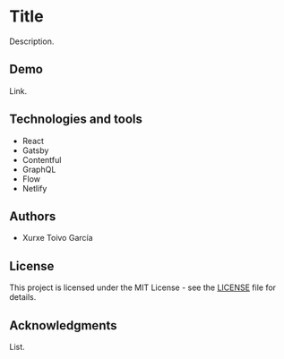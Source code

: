 # Title

Description.

## Demo

Link.

## Technologies and tools

- React
- Gatsby
- Contentful
- GraphQL
- Flow
- Netlify

## Authors

- Xurxe Toivo García

## License

This project is licensed under the MIT License - see the [LICENSE](LICENSE) file for details.

## Acknowledgments

List.
